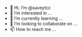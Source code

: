 - 👋 Hi, I’m @saveytcc
- 👀 I’m interested in ...
- 🌱 I’m currently learning ...
- 💞️ I’m looking to collaborate on ...
- 📫 How to reach me ...

<!---
saveytcc/saveytcc is a ✨ special ✨ repository because its `README.md` (this file) appears on your GitHub profile.
You can click the Preview link to take a look at your changes.
--->
